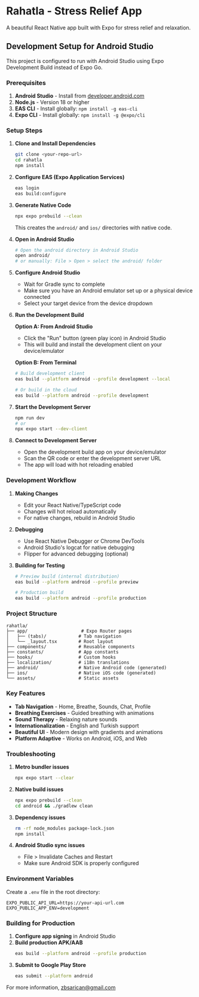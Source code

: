 # Rahatla - Stress Relief App

A beautiful React Native app built with Expo for stress relief and relaxation.

## Development Setup for Android Studio

This project is configured to run with Android Studio using Expo Development Build instead of Expo Go.

### Prerequisites

1. **Android Studio** - Install from [developer.android.com](https://developer.android.com/studio)
2. **Node.js** - Version 18 or higher
3. **EAS CLI** - Install globally: `npm install -g eas-cli`
4. **Expo CLI** - Install globally: `npm install -g @expo/cli`

### Setup Steps

1. **Clone and Install Dependencies**
   ```bash
   git clone <your-repo-url>
   cd rahatla
   npm install
   ```

2. **Configure EAS (Expo Application Services)**
   ```bash
   eas login
   eas build:configure
   ```

3. **Generate Native Code**
   ```bash
   npx expo prebuild --clean
   ```
   This creates the `android/` and `ios/` directories with native code.

4. **Open in Android Studio**
   ```bash
   # Open the android directory in Android Studio
   open android/
   # or manually: File > Open > select the android/ folder
   ```

5. **Configure Android Studio**
   - Wait for Gradle sync to complete
   - Make sure you have an Android emulator set up or a physical device connected
   - Select your target device from the device dropdown

6. **Run the Development Build**
   
   **Option A: From Android Studio**
   - Click the "Run" button (green play icon) in Android Studio
   - This will build and install the development client on your device/emulator

   **Option B: From Terminal**
   ```bash
   # Build development client
   eas build --platform android --profile development --local
   
   # Or build in the cloud
   eas build --platform android --profile development
   ```

7. **Start the Development Server**
   ```bash
   npm run dev
   # or
   npx expo start --dev-client
   ```

8. **Connect to Development Server**
   - Open the development build app on your device/emulator
   - Scan the QR code or enter the development server URL
   - The app will load with hot reloading enabled

### Development Workflow

1. **Making Changes**
   - Edit your React Native/TypeScript code
   - Changes will hot reload automatically
   - For native changes, rebuild in Android Studio

2. **Debugging**
   - Use React Native Debugger or Chrome DevTools
   - Android Studio's logcat for native debugging
   - Flipper for advanced debugging (optional)

3. **Building for Testing**
   ```bash
   # Preview build (internal distribution)
   eas build --platform android --profile preview
   
   # Production build
   eas build --platform android --profile production
   ```

### Project Structure

```
rahatla/
├── app/                    # Expo Router pages
│   ├── (tabs)/            # Tab navigation
│   └── _layout.tsx        # Root layout
├── components/            # Reusable components
├── constants/             # App constants
├── hooks/                 # Custom hooks
├── localization/          # i18n translations
├── android/               # Native Android code (generated)
├── ios/                   # Native iOS code (generated)
└── assets/                # Static assets
```

### Key Features

- **Tab Navigation** - Home, Breathe, Sounds, Chat, Profile
- **Breathing Exercises** - Guided breathing with animations
- **Sound Therapy** - Relaxing nature sounds
- **Internationalization** - English and Turkish support
- **Beautiful UI** - Modern design with gradients and animations
- **Platform Adaptive** - Works on Android, iOS, and Web

### Troubleshooting

1. **Metro bundler issues**
   ```bash
   npx expo start --clear
   ```

2. **Native build issues**
   ```bash
   npx expo prebuild --clean
   cd android && ./gradlew clean
   ```

3. **Dependency issues**
   ```bash
   rm -rf node_modules package-lock.json
   npm install
   ```

4. **Android Studio sync issues**
   - File > Invalidate Caches and Restart
   - Make sure Android SDK is properly configured

### Environment Variables

Create a `.env` file in the root directory:

```env
EXPO_PUBLIC_API_URL=https://your-api-url.com
EXPO_PUBLIC_APP_ENV=development
```

### Building for Production

1. **Configure app signing** in Android Studio
2. **Build production APK/AAB**
   ```bash
   eas build --platform android --profile production
   ```
3. **Submit to Google Play Store**
   ```bash
   eas submit --platform android
   ```

For more information, zbsarican@gmail.com
